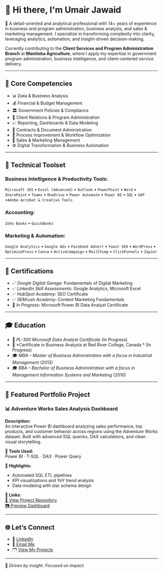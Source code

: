 # 👋 Hi there, I'm Umair Jawaid

🎯 A detail-oriented and analytical professional with 14+ years of experience in business and program administration, business analysis, and sales & marketing management. I specialize in transforming complexity into clarity, leveraging analytics, automation, and insight-driven decision-making.

Currently contributing to the **Client Services and Program Administration Branch** at **Manitoba Agriculture**, where I apply my expertise in government program administration, business intelligence, and client-centered service delivery.

---

## 🧠 Core Competencies

- 📊 Data & Business Analysis
- 💰 Financial & Budget Management
- 🏛️ Government Policies & Compliance
- 🤝 Client Relations & Program Administration
- 📈 Reporting, Dashboards & Data Modeling
- 📝 Contracts & Document Administration
- 🔧 Process Improvement & Workflow Optimization
- 📢 Sales & Marketing Management
- ⚙️ Digital Transformation & Business Automation

---

## 💼 Technical Toolset

### Business Intelligence  & Productivity Tools:
`Microsoft 365` • `Excel (Advanced)` • `Outlook` • `PowerPoint` • `Word` • `SharePoint` • `Teams` • `OneDrive` • `Power Automate` • `Power BI` • `SQL` • `SAP` •`Adobe Acrobat & Creative Tools`

### Accounting:
`Zoho Books` • `QuickBooks`

### Marketing & Automation:
`Google Analytics` • `Google Ads` • `Facebook Advert` • `Yoast SEO` • `WordPress` • `OptimizePress` • `Canva` • `ActiveCampaign` • `MailChimp` • `ClickFunnels` • `Zapier`

---

## 📜 Certifications

- ✅ *Google Digital Garage*: Fundamentals of Digital Marketing  
- ✅ *LinkedIn Skill Assessments*: Google Analytics, Microsoft Excel  
- ✅ *HubSpot Academy*: SEO Certificate  
- ✅ *SEMrush Academy*: Content Marketing Fundamentals  
- 🔄 *In Progress*: Microsoft Power BI Data Analyst Certificate

---

## 🎓 Education

- 📘 *PL-300 Microsoft Data Analyst Certificate* (In Progress)  
- 📘 *Certificate in Business Analysis at Red River College, Canada * (In Progress)  
- 🎓 *MBA – Master of Business Administration with a focus in Industrial Management* (2013)  
- 🎓 *BBA – Bachelor of Business Administration with a focus in Management Information Systems and Marketing* (2010)

---

## 💼 Featured Portfolio Project

### 📊 Adventure Works Sales Analysis Dashboard

**Description:**  
An interactive Power BI dashboard analyzing sales performance, top products, and customer behavior across regions using the Adventure Works dataset. Built with advanced SQL queries, DAX calculations, and clean visual storytelling.

**🔧 Tools Used:**  
Power BI · T-SQL · DAX · Power Query

**🌟 Highlights:**  
- Automated SQL ETL pipelines  
- KPI visualizations and YoY trend analysis  
- Data modeling with star schema design  

**🔗 Links:**  
[📂 View Project Repository](https://github.com/yourusername/adventureworks-sales-dashboard)  
[📷 Preview Dashboard](https://your-dashboard-screenshot-link.com) <!-- Optional image or Power BI service link -->

<!-- Optional embedded image thumbnail -->
<!-- 
[![Dashboard Preview](project-thumbnail.png)](https://github.com/yourusername/adventureworks-sales-dashboard)
-->

---

## 🌐 Let’s Connect

- 💼 [LinkedIn](https://www.linkedin.com/in/umairjaw)
- 💌 [Email Me](mailto:umairbaqar@yahoo.com)  
- 🗂️ [View My Projects](https://github.com/yourusername?tab=repositories)

---

🚀 *Driven by insight. Focused on impact.*
